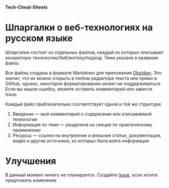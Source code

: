 #### Tech-Cheat-Sheets
# Шпаргалки о веб-технологиях на русском языке

Шпаргалки состоят из отдельных файлов, каждый из которых описывает конкретную технологию/библиотеку/подход. Тема указана в названии файла.

Все файлы созданы в формате Markdown для приложения [Obsidian](https://obsidian.md). Это значит, что их можно открыть в любом редакторе текста или прямо в GitHub, однако, некоторое форматирование может не поддерживаться. Если вы нашли ошибку, можете оставить комментарий или завести Issue.

Каждый файл приблизительно соответствует одной и той же структуре:
1. Введение — мой комментарий о содержании или описываемой технологии
2. Информация по теме — разделена на секции по практическому применению
3. Ресурсы — ссылки на внутренние и внешние статьи, документации, видео и другие источники, из которых была взята информация

# Улучшения

В данный момент ничего не планируется. Создайте [Issue](https://github.com/apalevich/Tech-Cheat-Sheets/issues), если хотите предложить изменение